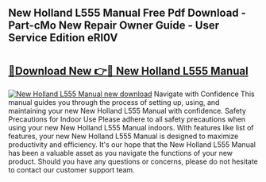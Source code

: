 ## New Holland L555 Manual Free Pdf Download - Part-cMo New Repair Owner Guide - User Service Edition eRl0V

# <h2><a href="http://bc96034.oget.top/?id=New+Holland+L555+Manual">🔗Download New 👉🔴 New Holland L555 Manual</a></h2>

[![New Holland L555 Manual new download](https://i.imgur.com/5g1atiW.png)](http://bc96034.oget.top/?id=New+Holland+L555+Manual)
Navigate with Confidence This manual guides you through the process of setting up, using, and maintaining your new New Holland L555 Manual with confidence. Safety Precautions for Indoor Use Please adhere to all safety precautions when using your new New Holland L555 Manual indoors. With features like list of features, your new New Holland L555 Manual is designed to maximize productivity and efficiency. It's our hope that the New Holland L555 Manual has been a valuable asset as you navigate the functions of your new product. Should you have any questions or concerns, please do not hesitate to contact our customer support team.
